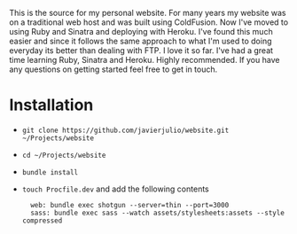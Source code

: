 This is the source for my personal website. For many years my website was on a traditional web host and was built using ColdFusion. Now I've moved to using Ruby and Sinatra and deploying with Heroku. I've found this much easier and since it follows the same approach to what I'm used to doing everyday its better than dealing with FTP. I love it so far. I've had a great time learning Ruby, Sinatra and Heroku. Highly recommended. If you have any questions on getting started feel free to get in touch.

# Installation

* `git clone https://github.com/javierjulio/website.git ~/Projects/website`
* `cd ~/Projects/website`
* `bundle install`
* `touch Procfile.dev` and add the following contents

        web: bundle exec shotgun --server=thin --port=3000
        sass: bundle exec sass --watch assets/stylesheets:assets --style compressed
